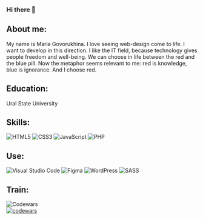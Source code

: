 ### Hi there 👋

<!--
**mgovoru/mgovoru** is a ✨ _special_ ✨ repository because its `README.md` (this file) appears on your GitHub profile.

Here are some ideas to get you started:

- 🔭 I’m currently working on ...
- 🌱 I’m currently learning ...
- 👯 I’m looking to collaborate on ...
- 🤔 I’m looking for help with ...
- 💬 Ask me about ...
- 📫 How to reach me: ...
- 😄 Pronouns: ...
- ⚡ Fun fact: ...
-->
## About me:
My name is Maria Govorukhina. I love seeing web-design come to life. I want to develop in this direction. I like the IT field, because technology gives people freedom and well-being. We can choose in life between the red and the blue pill. Now the metaphor seems relevant to me: red is knowledge, blue is ignorance. And I choose red.

## Education:
Ural State University  

## Skills:
![HTML5](https://img.shields.io/badge/html5-%23E34F26.svg?style=for-the-badge&logo=html5&logoColor=white)
![CSS3](https://img.shields.io/badge/css3-%231572B6.svg?style=for-the-badge&logo=css3&logoColor=white)
![JavaScript](https://img.shields.io/badge/javascript-%23323330.svg?style=for-the-badge&logo=javascript&logoColor=%23F7DF1E)
![PHP](https://img.shields.io/badge/php-%23777BB4.svg?style=for-the-badge&logo=php&logoColor=white)
## Use:
![Visual Studio Code](https://img.shields.io/badge/Visual%20Studio%20Code-0078d7.svg?style=for-the-badge&logo=visual-studio-code&logoColor=white)
![Figma](https://img.shields.io/badge/figma-%23F24E1E.svg?style=for-the-badge&logo=figma&logoColor=white)
![WordPress](https://img.shields.io/badge/WordPress-%23117AC9.svg?style=for-the-badge&logo=WordPress&logoColor=white)
![SASS](https://img.shields.io/badge/SASS-hotpink.svg?style=for-the-badge&logo=SASS&logoColor=white)
## Train:
![Codewars](https://img.shields.io/badge/Codewars-B1361E?style=for-the-badge&logo=codewars&logoColor=grey)  
[![codewars](https://www.codewars.com/users/rsschool_87327fd36b85a0cc/badges/micro)](https://www.codewars.com/users/rsschool_87327fd36b85a0cc) 
